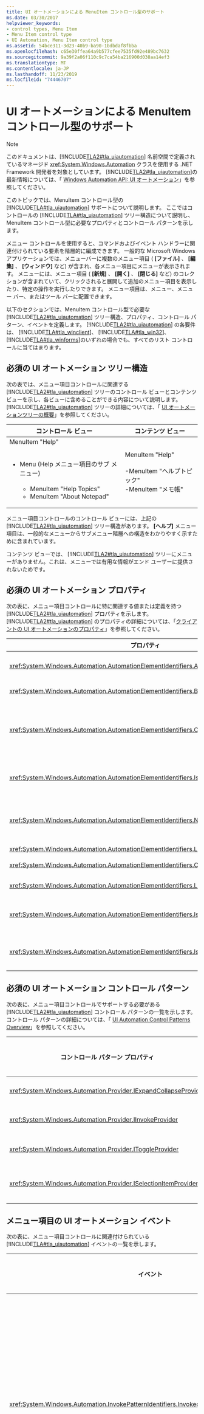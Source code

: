 ```yaml
---
title: UI オートメーションによる MenuItem コントロール型のサポート
ms.date: 03/30/2017
helpviewer_keywords:
- control types, Menu Item
- Menu Item control type
- UI Automation, Menu Item control type
ms.assetid: 54bce311-3d23-40b9-ba90-1bdbdaf8fbba
ms.openlocfilehash: c65e30ffea64a9b577cfee7535fd92e489bc7632
ms.sourcegitcommit: 9a39f2a06f110c9c7ca54ba216900d038aa14ef3
ms.translationtype: MT
ms.contentlocale: ja-JP
ms.lasthandoff: 11/23/2019
ms.locfileid: "74446707"
---
```

# <a name="ui-automation-support-for-the-menuitem-control-type"></a>UI オートメーションによる MenuItem コントロール型のサポート

> [!NOTE]
> このドキュメントは、[!INCLUDE[TLA2#tla_uiautomation](../../../includes/tla2sharptla-uiautomation-md.md)] 名前空間で定義されているマネージド <xref:System.Windows.Automation> クラスを使用する .NET Framework 開発者を対象としています。 [!INCLUDE[TLA2#tla_uiautomation](../../../includes/tla2sharptla-uiautomation-md.md)]の最新情報については、「 [Windows Automation API: UI オートメーション](/windows/win32/winauto/entry-uiauto-win32)」を参照してください。

このトピックでは、MenuItem コントロール型の [!INCLUDE[TLA#tla_uiautomation](../../../includes/tlasharptla-uiautomation-md.md)] サポートについて説明します。 ここではコントロールの [!INCLUDE[TLA#tla_uiautomation](../../../includes/tlasharptla-uiautomation-md.md)] ツリー構造について説明し、MenuItem コントロール型に必要なプロパティとコントロール パターンを示します。

メニュー コントロールを使用すると、コマンドおよびイベント ハンドラーに関連付けられている要素を階層的に編成できます。 一般的な Microsoft Windows アプリケーションでは、メニューバーに複数のメニュー項目 ( **[ファイル]** 、 **[編集]** 、 **[ウィンドウ]** など) が含まれ、各メニュー項目にメニューが表示されます。 メニューには、メニュー項目 ( **[新規]** 、 **[開く]** 、 **[閉じる]** など) のコレクションが含まれていて、クリックされると展開して追加のメニュー項目を表示したり、特定の操作を実行したりできます。 メニュー項目は、メニュー、メニュー バー、またはツール バーに配置できます。

以下のセクションでは、MenuItem コントロール型で必要な [!INCLUDE[TLA2#tla_uiautomation](../../../includes/tla2sharptla-uiautomation-md.md)] ツリー構造、プロパティ、コントロール パターン、イベントを定義します。 [!INCLUDE[TLA2#tla_uiautomation](../../../includes/tla2sharptla-uiautomation-md.md)] の各要件は、 [!INCLUDE[TLA#tla_winclient](../../../includes/tlasharptla-winclient-md.md)]、 [!INCLUDE[TLA#tla_win32](../../../includes/tlasharptla-win32-md.md)]、 [!INCLUDE[TLA#tla_winforms](../../../includes/tlasharptla-winforms-md.md)]のいずれの場合でも、すべてのリスト コントロールに当てはまります。

<a name="Required_UI_Automation_Tree_Structure"></a>

## <a name="required-ui-automation-tree-structure"></a>必須の UI オートメーション ツリー構造

次の表では、メニュー項目コントロールに関連する [!INCLUDE[TLA2#tla_uiautomation](../../../includes/tla2sharptla-uiautomation-md.md)] ツリーのコントロール ビューとコンテンツ ビューを示し、各ビューに含めることができる内容について説明します。 [!INCLUDE[TLA2#tla_uiautomation](../../../includes/tla2sharptla-uiautomation-md.md)] ツリーの詳細については、「 [UI オートメーションツリーの概要](ui-automation-tree-overview.md)」を参照してください。

|コントロール ビュー|コンテンツ ビュー|
|------------------|------------------|
|MenuItem "Help"<br /><br /> <ul><li>Menu (Help メニュー項目のサブ メニュー)<br /><br /> <ul><li>MenuItem "Help Topics"</li><li>MenuItem "About Notepad"</li></ul></li></ul>|MenuItem "Help"<br /><br /> -MenuItem "ヘルプトピック"<br />-MenuItem "メモ帳"|

メニュー項目コントロールのコントロール ビューには、上記の [!INCLUDE[TLA2#tla_uiautomation](../../../includes/tla2sharptla-uiautomation-md.md)] ツリー構造があります。 **[ヘルプ]** メニュー項目は、一般的なメニューからサブメニュー階層への構造をわかりやすく示すために含まれています。

コンテンツ ビューでは、 [!INCLUDE[TLA2#tla_uiautomation](../../../includes/tla2sharptla-uiautomation-md.md)] ツリーにメニューがありません。これは、メニューでは有用な情報がエンド ユーザーに提供されないためです。

<a name="Required_UI_Automation_Properties"></a>

## <a name="required-ui-automation-properties"></a>必須の UI オートメーション プロパティ

次の表に、メニュー項目コントロールに特に関連する値または定義を持つ [!INCLUDE[TLA2#tla_uiautomation](../../../includes/tla2sharptla-uiautomation-md.md)] プロパティを示します。 [!INCLUDE[TLA2#tla_uiautomation](../../../includes/tla2sharptla-uiautomation-md.md)] のプロパティの詳細については、「[クライアントの UI オートメーションのプロパティ](ui-automation-properties-for-clients.md)」を参照してください。

|プロパティ|値|説明|
|--------------|-----------|-----------------|
|<xref:System.Windows.Automation.AutomationElementIdentifiers.AutomationIdProperty>|「ノート」を参照。|このプロパティの値は、アプリケーションのすべてのコントロールで一意である必要があります。|
|<xref:System.Windows.Automation.AutomationElementIdentifiers.BoundingRectangleProperty>|「ノート」を参照。|コントロール全体を格納する最も外側の四角形。|
|<xref:System.Windows.Automation.AutomationElementIdentifiers.ClickablePointProperty>|「ノート」を参照。|四角形領域が存在する場合にサポートされます。 四角形領域の内側にクリック不可能な点が存在し、特別なヒット テストを実行する場合は、クリック可能な点をオーバーライドして提供します。|
|<xref:System.Windows.Automation.AutomationElementIdentifiers.IsKeyboardFocusableProperty>|「ノート」を参照。|コントロールがキーボード フォーカスを受け取ることができる場合は、このプロパティをサポートする必要があります。|
|<xref:System.Windows.Automation.AutomationElementIdentifiers.NameProperty>|「ノート」を参照。|メニュー項目コントロールは [!INCLUDE[TLA2#tla_uiautomation](../../../includes/tla2sharptla-uiautomation-md.md)] ツリーのコンテンツ ビューに含まれていて、名前が自動的にラベル付けされます。|
|<xref:System.Windows.Automation.AutomationElementIdentifiers.LabeledByProperty>|`Null`|ラベルなし。|
|<xref:System.Windows.Automation.AutomationElementIdentifiers.ControlTypeProperty>|MenuItem|この値は、すべての UI フレームワークで同じです。|
|<xref:System.Windows.Automation.AutomationElementIdentifiers.LocalizedControlTypeProperty>|"メニュー項目"|MenuItem コントロール型に対応するローカライズされた文字列。|
|<xref:System.Windows.Automation.AutomationElementIdentifiers.IsContentElementProperty>|True|メニュー項目コントロールは、 [!INCLUDE[TLA2#tla_uiautomation](../../../includes/tla2sharptla-uiautomation-md.md)] ツリーのコンテンツ ビューには含まれません。|
|<xref:System.Windows.Automation.AutomationElementIdentifiers.IsControlElementProperty>|True|メニュー項目コントロールは、 [!INCLUDE[TLA2#tla_uiautomation](../../../includes/tla2sharptla-uiautomation-md.md)] ツリーのコントロール ビューに常に含まれている必要があります。|

<a name="Required_UI_Automation_Control_Patterns"></a>

## <a name="required-ui-automation-control-patterns"></a>必須の UI オートメーション コントロール パターン

次の表に、メニュー項目コントロールでサポートする必要がある [!INCLUDE[TLA2#tla_uiautomation](../../../includes/tla2sharptla-uiautomation-md.md)] コントロール パターンの一覧を示します。 コントロール パターンの詳細については、「 [UI Automation Control Patterns Overview](ui-automation-control-patterns-overview.md)」を参照してください。

|コントロール パターン プロパティ|サポート|説明|
|------------------------------|-------------|-----------|
|<xref:System.Windows.Automation.Provider.IExpandCollapseProvider>|依存|コントロールを展開または折りたたむことができる場合は、 <xref:System.Windows.Automation.Provider.IExpandCollapseProvider>を実装します。|
|<xref:System.Windows.Automation.Provider.IInvokeProvider>|依存|コントロールが単一のアクションまたはコマンドを実行する場合は、 <xref:System.Windows.Automation.Provider.IInvokeProvider>を実装します。|
|<xref:System.Windows.Automation.Provider.IToggleProvider>|依存|コントロールがオンまたはオフを切り替えられるオプションを表す場合は、 <xref:System.Windows.Automation.Provider.IToggleProvider>を実装します。|
|<xref:System.Windows.Automation.Provider.ISelectionItemProvider>|依存|コントロールを使用してメニュー項目のオプションのリストから選ぶ場合は、 <xref:System.Windows.Automation.Provider.ISelectionItemProvider>を実装します。|

<a name="UI_Automation_Events_for_Menu_Item"></a>

## <a name="ui-automation-events-for-menu-item"></a>メニュー項目の UI オートメーション イベント

次の表に、メニュー項目コントロールに関連付けられている [!INCLUDE[TLA#tla_uiautomation](../../../includes/tlasharptla-uiautomation-md.md)] イベントの一覧を示します。

|イベント|サポート|説明|
|-----------|-------------|-----------------|
|<xref:System.Windows.Automation.InvokePatternIdentifiers.InvokedEvent>|依存|コントロールが呼び出しコントロール パターンをサポートしている場合に、発生させる必要があります。|
|<xref:System.Windows.Automation.TogglePatternIdentifiers.ToggleStateProperty> プロパティ変更イベント。|依存|コントロールがトグル コントロール パターンをサポートしている場合に、発生させる必要があります。|
|<xref:System.Windows.Automation.ExpandCollapsePatternIdentifiers.ExpandCollapseStateProperty> プロパティ変更イベント。|依存|コントロールが展開/折りたたみコントロール パターンをサポートしている場合に、発生させる必要があります。|
|<xref:System.Windows.Automation.SelectionItemPatternIdentifiers.ElementSelectedEvent>|依存|[なし]。|

<a name="Required_UI_Automation_Events"></a>

## <a name="required-ui-automation-events"></a>必須の UI オートメーション イベント

次の表に、すべてのメニュー項目コントロールでサポートする必要がある [!INCLUDE[TLA2#tla_uiautomation](../../../includes/tla2sharptla-uiautomation-md.md)] イベントの一覧を示します。 イベントの詳細については、「 [UI Automation Events Overview](ui-automation-events-overview.md)」を参照してください。

|[!INCLUDE[TLA2#tla_uiautomation](../../../includes/tla2sharptla-uiautomation-md.md)] イベント|サポート/値|説明|
|---------------------------------------------------------------------------------|--------------------|-----------|
|<xref:System.Windows.Automation.InvokePatternIdentifiers.InvokedEvent>|依存|なし|
|<xref:System.Windows.Automation.SelectionItemPatternIdentifiers.ElementAddedToSelectionEvent>|依存|なし|
|<xref:System.Windows.Automation.SelectionItemPatternIdentifiers.ElementRemovedFromSelectionEvent>|依存|なし|
|<xref:System.Windows.Automation.SelectionItemPatternIdentifiers.ElementSelectedEvent>|依存|なし|
|<xref:System.Windows.Automation.AutomationElementIdentifiers.BoundingRectangleProperty> プロパティ変更イベント。|必須|なし|
|<xref:System.Windows.Automation.AutomationElementIdentifiers.IsOffscreenProperty> プロパティ変更イベント。|必須|なし|
|<xref:System.Windows.Automation.AutomationElementIdentifiers.IsEnabledProperty> プロパティ変更イベント。|必須|なし|
|<xref:System.Windows.Automation.ExpandCollapsePatternIdentifiers.ExpandCollapseStateProperty> プロパティ変更イベント。|依存|なし|
|<xref:System.Windows.Automation.TogglePatternIdentifiers.ToggleStateProperty> プロパティ変更イベント。|依存|なし|
|<xref:System.Windows.Automation.AutomationElementIdentifiers.AutomationFocusChangedEvent>|必須|なし|
|<xref:System.Windows.Automation.AutomationElementIdentifiers.StructureChangedEvent>|必須|なし|

<a name="Legacy_Issues"></a>

## <a name="legacy-issues"></a>既知の問題

トグル パターンがサポートされるのは、 [!INCLUDE[TLA#tla_win32](../../../includes/tlasharptla-win32-md.md)] メニュー項目がチェックされ、トグル パターンをサポートすることが必要であるとプログラムで判断できる場合のみです。 [!INCLUDE[TLA#tla_win32](../../../includes/tlasharptla-win32-md.md)] メニュー項目はチェックできるかどうかを公開しないため、メニュー項目がチェックされていない場合は呼び出しパターンがサポートされます。 トグル パターンのみをサポートするべきメニュー項目に対して常に呼び出しパターンをサポートするには、例外が作成されます。 このようにすると、(メニュー項目がクリアされていたときに) 呼び出しパターンをサポートしていた要素が、チェックされたときにそのパターンをサポートしなくなっても、クライアントは混乱しません。

## <a name="see-also"></a>参照

- <xref:System.Windows.Automation.ControlType.MenuItem>
- [UI Automation コントロール パターンの概要](ui-automation-control-patterns-overview.md)
- [UI オートメーション コントロール型の概要](ui-automation-control-types-overview.md)
- [UI オートメーションの概要](ui-automation-overview.md)
